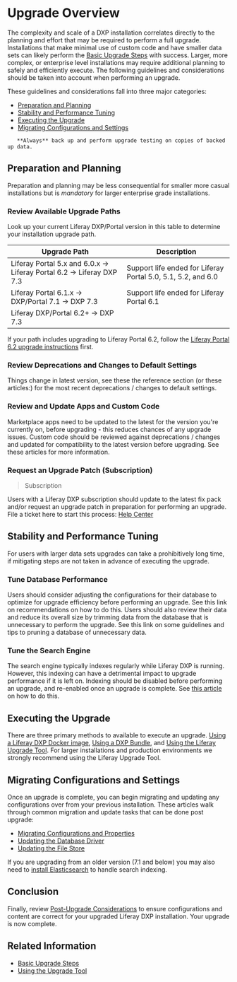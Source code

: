# Upgrade Overview

The complexity and scale of a DXP installation correlates directly to the planning and effort that may be required to perform a full upgrade. Installations that make minimal use of custom code and have smaller data sets can likely perform the [Basic Upgrade Steps](./basic-upgrade-steps.md) with success. Larger, more complex, or enterprise level installations may require additional planning to safely and efficiently execute. The following guidelines and considerations should be taken into account when performing an upgrade.

These guidelines and considerations fall into three major categories:

* [Preparation and Planning](#preparation-and-planning)
* [Stability and Performance Tuning](#stability-and-performance-tuning)
* [Executing the Upgrade](#executing-the-upgrade)
* [Migrating Configurations and Settings](#migrating-configurations-and-settings)

```warning::
   **Always** back up and perform upgrade testing on copies of backed up data.
```

## Preparation and Planning

Preparation and planning may be less consequential for smaller more casual installations but is *mandatory* for larger enterprise grade installations.

### Review Available Upgrade Paths

Look up your current Liferay DXP/Portal version in this table to determine your installation upgrade path.

| Upgrade Path                            | Description |
| --------------------------------------- | ----------- |
| Liferay Portal 5.x and 6.0.x &rarr; Liferay Portal 6.2 &rarr; Liferay DXP 7.3 | Support life ended for Liferay Portal 5.0, 5.1, 5.2, and 6.0 |
| Liferay Portal 6.1.x &rarr; DXP/Portal 7.1 &rarr; DXP 7.3 | Support life ended for Liferay Portal 6.1 |
| Liferay DXP/Portal 6.2+ &rarr; DXP 7.3      |             |

If your path includes upgrading to Liferay Portal 6.2, follow the [Liferay Portal 6.2 upgrade instructions](https://help.liferay.com/hc/en-us/articles/360017903232-Upgrading-Liferay) first.

### Review Deprecations and Changes to Default Settings

Things change in latest version, see these the reference section (or these articles:) for the most recent deprecations / changes to default settings.

### Review and Update Apps and Custom Code

Marketplace apps need to be updated to the latest for the version you're currently on, before upgrading - this reduces chances of any upgrade issues. Custom code should be reviewed against deprecations / changes and updated for compatibility to the latest version before upgrading. See these articles for more information.

### Request an Upgrade Patch (Subscription)

> Subscription

Users with a Liferay DXP subscription should update to the latest fix pack and/or request an upgrade patch in preparation for performing an upgrade. File a ticket here to start this process: [Help Center](link)

## Stability and Performance Tuning

For users with larger data sets upgrades can take a prohibitively long time, if mitigating steps are not taken in advance of executing the upgrade.

### Tune Database Performance

Users should consider adjusting the configurations for their database to optimize for upgrade efficiency before performing an upgrade. See this link on recommendations on how to do this. Users should also review their data and reduce its overall size by trimming data from the database that is unnecessary to perform the upgrade. See this link on some guidelines and tips to pruning a database of unnecessary data.

### Tune the Search Engine

The search engine typically indexes regularly while Liferay DXP is running. However, this indexing can have a detrimental impact to upgrade performance if it is left on. Indexing should be disabled before performing an upgrade, and re-enabled once an upgrade is complete. See [this article](link) on how to do this.

## Executing the Upgrade

There are three primary methods to available to execute an upgrade. [Using a Liferay DXP Docker image](./basic-upgrade-steps.md#using-the-latest-docker-image), [Using a DXP Bundle](./basic-upgrade-steps.md#using-the-latest-bundle), and [Using the Liferay Upgrade Tool](./using-the-liferay-upgrade-tool.md). For larger installations and production environments we strongly recommend using the Liferay Upgrade Tool.

## Migrating Configurations and Settings

Once an upgrade is complete, you can begin migrating and updating any configurations over from your previous installation. These articles walk through common migration and update tasks that can be done post upgrade:

* [Migrating Configurations and Properties](../configuration-and-infrastructure/migrating-configurations-and-properties.md)
* [Updating the Database Driver](../configuration-and-infrastructure/updating-the-database-driver.md)
* [Updating the File Store](../configuration-and-infrastructure/updating-the-file-store.md)

If you are upgrading from an older version (7.1 and below) you may also need to [install Elasticsearch](../configuration-and-infrastructure/dxp-and-elasticsearch.md) to handle search indexing.

## Conclusion

Finally, review [Post-Upgrade Considerations](./post-upgrade-considerations.md) to ensure configurations and content are correct for your upgraded Liferay DXP installation. Your upgrade is now complete.

## Related Information

* [Basic Upgrade Steps](./basic-upgrade-steps.md)
* [Using the Upgrade Tool](./using-the-upgrade-tool.md)
